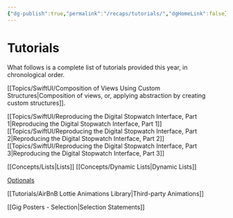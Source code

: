 ```yaml
---
{"dg-publish":true,"permalink":"/recaps/tutorials/","dgHomeLink":false}
---
```



# Tutorials

What follows is a complete list of tutorials provided this year, in chronological order.


[[Topics/SwiftUI/Composition of Views Using Custom Structures\|Composition of views, or, applying abstraction by creating custom structures]].

[[Topics/SwiftUI/Reproducing the Digital Stopwatch Interface, Part 1\|Reproducing the Digital Stopwatch Interface, Part 1]]
[[Topics/SwiftUI/Reproducing the Digital Stopwatch Interface, Part 2\|Reproducing the Digital Stopwatch Interface, Part 2]]
[[Topics/SwiftUI/Reproducing the Digital Stopwatch Interface, Part 3\|Reproducing the Digital Stopwatch Interface, Part 3]]

[[Concepts/Lists\|Lists]]
[[Concepts/Dynamic Lists\|Dynamic Lists]]

[Optionals](https://github.com/lcs-rgordon/Optionals)

[[Tutorials/AirBnB Lottie Animations Library\|Third-party Animations]]

[[Gig Posters - Selection\|Selection Statements]]

